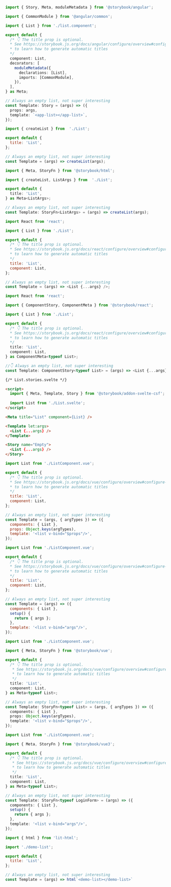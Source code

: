 ```ts filename="List.stories.ts" renderer="angular" language="ts"
import { Story, Meta, moduleMetadata } from '@storybook/angular';

import { CommonModule } from '@angular/common';

import { List } from './list.component';

export default {
  /* 👇 The title prop is optional.
  * See https://storybook.js.org/docs/angular/configure/overview#configure-story-loading
  * to learn how to generate automatic titles
  */
  component: List,
  decorators: [
    moduleMetadata({
      declarations: [List],
      imports: [CommonModule],
    }),
  ],
} as Meta;

// Always an empty list, not super interesting
const Template: Story = (args) => ({
  props: args,
  template: `<app-list></app-list>`,
});
```
```js filename="List.stories.js" renderer="html" language="js"
import { createList } from  './List';

export default {
  title: 'List',
};

// Always an empty list, not super interesting
const Template = (args) => createList(args);
```

```ts filename="List.stories.ts" renderer="html" language="ts"
import { Meta, StoryFn } from '@storybook/html';

import { createList, ListArgs } from  './List';

export default {
  title: 'List',
} as Meta<ListArgs>;

// Always an empty list, not super interesting
const Template: StoryFn<ListArgs> = (args) => createList(args);
```

```js filename="List.stories.js|jsx" renderer="react" language="js"
import React from 'react';

import { List } from './List';

export default {
  /* 👇 The title prop is optional.
  * See https://storybook.js.org/docs/react/configure/overview#configure-story-loading
  * to learn how to generate automatic titles
  */
  title: 'List',
  component: List,
};

// Always an empty list, not super interesting
const Template = (args) => <List {...args} />;
```
```ts filename="List.stories.ts|tsx" renderer="react" language="ts"
import React from 'react';

import { ComponentStory, ComponentMeta } from '@storybook/react';

import { List } from './List';

export default {
  /* 👇 The title prop is optional.
  * See https://storybook.js.org/docs/react/configure/overview#configure-story-loading
  * to learn how to generate automatic titles
  */
  title: 'List',
  component: List,
} as ComponentMeta<typeof List>;

//👇 Always an empty list, not super interesting
const Template: ComponentStory<typeof List> = (args) => <List {...args} />;
```
```html renderer="svelte" language="ts" tabTitle="native-format"
{/* List.stories.svelte */}

<script>
  import { Meta, Template, Story } from '@storybook/addon-svelte-csf';
  
  import List from './List.svelte';
</script>

<Meta title="List" component={List} />

<Template let:args>
  <List {...args} />
</Template>

<Story name="Empty">
  <List {...args} />
</Story>
```
```js filename="List.stories.js" renderer="vue" language="js" tabTitle="2"
import List from './ListComponent.vue';

export default {
  /* 👇 The title prop is optional.
  * See https://storybook.js.org/docs/vue/configure/overview#configure-story-loading
  * to learn how to generate automatic titles
  */
  title: 'List',
  component: List,
};

// Always an empty list, not super interesting
const Template = (args, { argTypes }) => ({
  components: { List },
  props: Object.keys(argTypes),
  template: '<list v-bind="$props"/>',
});
```
```js filename="List.stories.js" renderer="vue" language="js" tabTitle="3"
import List from './ListComponent.vue';

export default {
  /* 👇 The title prop is optional.
  * See https://storybook.js.org/docs/vue/configure/overview#configure-story-loading
  * to learn how to generate automatic titles
  */
  title: 'List',
  component: List,
};

// Always an empty list, not super interesting
const Template = (args) => ({
  components: { List },
  setup() {
    return { args };
  },
  template: '<list v-bind="args"/>',
});
```
```ts filename="List.stories.ts" renderer="vue" language="ts" tabTitle="ts-2"
import List from './ListComponent.vue';

import { Meta, StoryFn } from '@storybook/vue';

export default {
  /* 👇 The title prop is optional.
   * See https://storybook.js.org/docs/vue/configure/overview#configure-story-loading
   * to learn how to generate automatic titles
   */
  title: 'List',
  component: List,
} as Meta<typeof List>;

// Always an empty list, not super interesting
const Template: StoryFn<typeof List> = (args, { argTypes }) => ({
  components: { List },
  props: Object.keys(argTypes),
  template: '<list v-bind="$props"/>',
});
```
```ts filename="List.stories.ts" renderer="vue" language="ts" tabTitle="ts-3"
import List from './ListComponent.vue';

import { Meta, StoryFn } from '@storybook/vue3';

export default {
  /* 👇 The title prop is optional.
   * See https://storybook.js.org/docs/vue/configure/overview#configure-story-loading
   * to learn how to generate automatic titles
   */
  title: 'List',
  component: List,
} as Meta<typeof List>;

// Always an empty list, not super interesting
const Template: StoryFn<typeof LoginForm> = (args) => ({
  components: { List },
  setup() {
    return { args };
  },
  template: '<list v-bind="args"/>',
});
```
```js filename="demo-list.stories.js" renderer="web-components" language="js"
import { html } from 'lit-html';

import './demo-list';

export default {
  title: 'List',
};

// Always an empty list, not super interesting
const Template = (args) => html`<demo-list></demo-list>`
```
